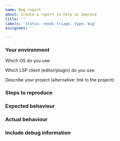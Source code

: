 ```yaml
---
name: Bug report
about: Create a report to help us improve
title: ''
labels: 'status: needs triage, type: bug'
assignees: ''

---
```


<!--
Before opening an issue, please take a look at the [troubleshooting guide](https://haskell-language-server.readthedocs.io/en/latest/troubleshooting.html).
This explains some common issues and will also help you to find the information that the issue template asks for.

When filing an issue, please fill out as much of the information below as you can.
This helps us to debug your issue, but is not required!
-->

### Your environment

Which OS do you use:
<!-- Windows, MacOS, Ubuntu, ArchLinux, etc... -->
Which LSP client (editor/plugin) do you use:
<!-- Neovim+LanguageClient-neovim, emacs+lsp-mode, VS Codium+vscode-haskell, etc... -->
Describe your project (alternative: link to the project):
<!-- stack.yaml, package.yaml, *.cabal files, cabal.project, hie.yaml -->

### Steps to reproduce
<!-- Tell us how to reproduce this issue. -->

### Expected behaviour
<!-- Tell us what should happen. -->

### Actual behaviour
<!-- Tell us what happens instead. -->

### Include debug information

<!-- Include any useful debug information, such as relevant log snippets. -->
